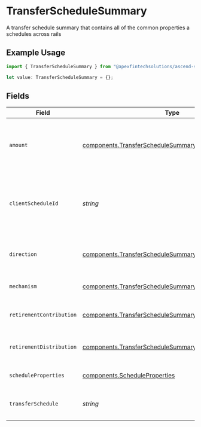 # TransferScheduleSummary

A transfer schedule summary that contains all of the common properties a schedules across rails

## Example Usage

```typescript
import { TransferScheduleSummary } from "@apexfintechsolutions/ascend-sdk/models/components";

let value: TransferScheduleSummary = {};
```

## Fields

| Field                                                                                                                                | Type                                                                                                                                 | Required                                                                                                                             | Description                                                                                                                          | Example                                                                                                                              |
| ------------------------------------------------------------------------------------------------------------------------------------ | ------------------------------------------------------------------------------------------------------------------------------------ | ------------------------------------------------------------------------------------------------------------------------------------ | ------------------------------------------------------------------------------------------------------------------------------------ | ------------------------------------------------------------------------------------------------------------------------------------ |
| `amount`                                                                                                                             | [components.TransferScheduleSummaryAmount](../../models/components/transferschedulesummaryamount.md)                                 | :heavy_minus_sign:                                                                                                                   | A cash amount in the format of decimal value. An unset or empty value represents a full disbursement                                 | {<br/>"value": "100.00"<br/>}                                                                                                        |
| `clientScheduleId`                                                                                                                   | *string*                                                                                                                             | :heavy_minus_sign:                                                                                                                   | External identifier supplied by the API caller. Each request must have a unique pairing of client_schedule_id and account            | ABC-123                                                                                                                              |
| `direction`                                                                                                                          | [components.TransferScheduleSummaryDirection](../../models/components/transferschedulesummarydirection.md)                           | :heavy_minus_sign:                                                                                                                   | Flag indicating whether this is a deposit or withdrawal transfer                                                                     | DEPOSIT                                                                                                                              |
| `mechanism`                                                                                                                          | [components.TransferScheduleSummaryMechanism](../../models/components/transferschedulesummarymechanism.md)                           | :heavy_minus_sign:                                                                                                                   | The mechanism used for this transfer schedule                                                                                        | ACH                                                                                                                                  |
| `retirementContribution`                                                                                                             | [components.TransferScheduleSummaryRetirementContribution](../../models/components/transferschedulesummaryretirementcontribution.md) | :heavy_minus_sign:                                                                                                                   | The contribution info for a retirement account                                                                                       |                                                                                                                                      |
| `retirementDistribution`                                                                                                             | [components.TransferScheduleSummaryRetirementDistribution](../../models/components/transferschedulesummaryretirementdistribution.md) | :heavy_minus_sign:                                                                                                                   | The distribution info for a retirement account                                                                                       |                                                                                                                                      |
| `scheduleProperties`                                                                                                                 | [components.ScheduleProperties](../../models/components/scheduleproperties.md)                                                       | :heavy_minus_sign:                                                                                                                   | Common schedule properties                                                                                                           |                                                                                                                                      |
| `transferSchedule`                                                                                                                   | *string*                                                                                                                             | :heavy_minus_sign:                                                                                                                   | The name of the schedule resource this detail represents                                                                             | accounts/01H8FB90ZRRFWXB4XC2JPJ1D4Y/{transferScheduleType}/40eb6b6f-76ff-4dc9-b8a0-b65a7658f8b1                                      |